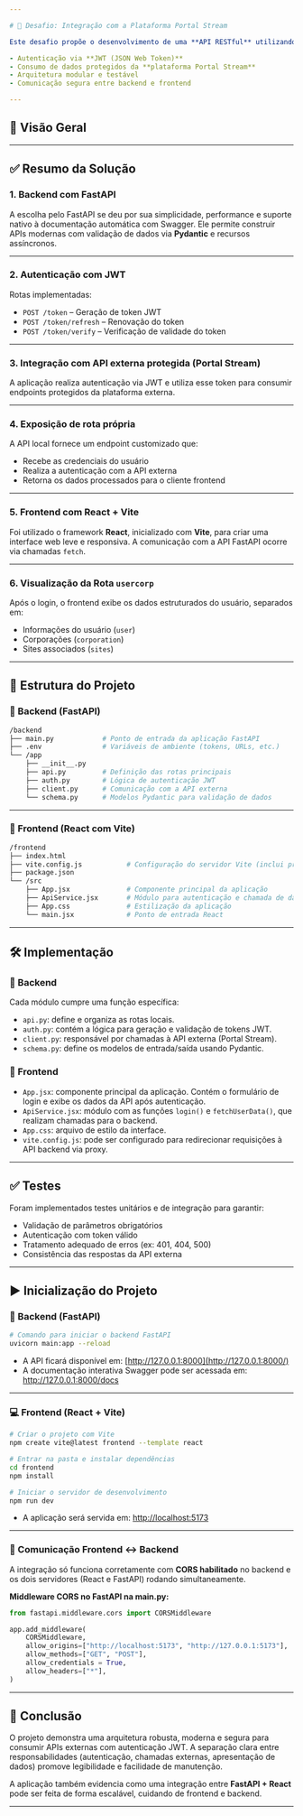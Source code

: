```yaml
---

# 🔐 Desafio: Integração com a Plataforma Portal Stream

Este desafio propõe o desenvolvimento de uma **API RESTful** utilizando o framework **FastAPI**, e a criação de um **frontend em React** para consumir essa API, com foco em:

- Autenticação via **JWT (JSON Web Token)**
- Consumo de dados protegidos da **plataforma Portal Stream**
- Arquitetura modular e testável
- Comunicação segura entre backend e frontend

---
```


## 🧠 Visão Geral

---

## ✅ **Resumo da Solução**

### 1. **Backend com FastAPI**

A escolha pelo FastAPI se deu por sua simplicidade, performance e suporte nativo à documentação automática com Swagger. Ele permite construir APIs modernas com validação de dados via **Pydantic** e recursos assíncronos.

---

### 2. **Autenticação com JWT**

Rotas implementadas:

- `POST /token` – Geração de token JWT
- `POST /token/refresh` – Renovação do token
- `POST /token/verify` – Verificação de validade do token

---

### 3. **Integração com API externa protegida (Portal Stream)**

A aplicação realiza autenticação via JWT e utiliza esse token para consumir endpoints protegidos da plataforma externa.

---

### 4. **Exposição de rota própria**

A API local fornece um endpoint customizado que:

- Recebe as credenciais do usuário
- Realiza a autenticação com a API externa
- Retorna os dados processados para o cliente frontend

---

### 5. **Frontend com React + Vite**

Foi utilizado o framework **React**, inicializado com **Vite**, para criar uma interface web leve e responsiva. A comunicação com a API FastAPI ocorre via chamadas `fetch`.

---

### 6. **Visualização da Rota `usercorp`**

Após o login, o frontend exibe os dados estruturados do usuário, separados em:

- Informações do usuário (`user`)
- Corporações (`corporation`)
- Sites associados (`sites`)

---

## 🧱 Estrutura do Projeto

### 📁 Backend (FastAPI)

```bash
/backend
├── main.py            # Ponto de entrada da aplicação FastAPI
├── .env               # Variáveis de ambiente (tokens, URLs, etc.)
└── /app
    ├── __init__.py
    ├── api.py         # Definição das rotas principais
    ├── auth.py        # Lógica de autenticação JWT
    ├── client.py      # Comunicação com a API externa
    └── schema.py      # Modelos Pydantic para validação de dados
```

---

### 📁 Frontend (React com Vite)

```bash
/frontend
├── index.html
├── vite.config.js           # Configuração do servidor Vite (inclui proxy, se necessário)
├── package.json
└── /src
    ├── App.jsx              # Componente principal da aplicação
    ├── ApiService.jsx       # Módulo para autenticação e chamada de dados
    ├── App.css              # Estilização da aplicação
    └── main.jsx             # Ponto de entrada React
```

---

## 🛠️ Implementação

### 🔹 Backend

Cada módulo cumpre uma função específica:

- `api.py`: define e organiza as rotas locais.
- `auth.py`: contém a lógica para geração e validação de tokens JWT.
- `client.py`: responsável por chamadas à API externa (Portal Stream).
- `schema.py`: define os modelos de entrada/saída usando Pydantic.

### 🔹 Frontend

- `App.jsx`: componente principal da aplicação. Contém o formulário de login e exibe os dados da API após autenticação.
- `ApiService.jsx`: módulo com as funções `login()` e `fetchUserData()`, que realizam chamadas para o backend.
- `App.css`: arquivo de estilo da interface.
- `vite.config.js`: pode ser configurado para redirecionar requisições à API backend via proxy.

---

## ✅ Testes

Foram implementados testes unitários e de integração para garantir:

- Validação de parâmetros obrigatórios
- Autenticação com token válido
- Tratamento adequado de erros (ex: 401, 404, 500)
- Consistência das respostas da API externa

---

## ▶️ Inicialização do Projeto

### 🔧 Backend (FastAPI)

```bash
# Comando para iniciar o backend FastAPI
uvicorn main:app --reload
```

- A API ficará disponível em: [http://127.0.0.1:8000](http://127.0.0.1:8000/)
- A documentação interativa Swagger pode ser acessada em: http://127.0.0.1:8000/docs

---

### 💻 Frontend (React + Vite)

```bash
# Criar o projeto com Vite
npm create vite@latest frontend --template react

# Entrar na pasta e instalar dependências
cd frontend
npm install

# Iniciar o servidor de desenvolvimento
npm run dev
```

- A aplicação será servida em: [http://localhost:5173](http://localhost:5173/)

---

### 🔁 Comunicação Frontend ↔ Backend

A integração só funciona corretamente com **CORS habilitado** no backend e os dois servidores (React e FastAPI) rodando simultaneamente.

**Middleware CORS no FastAPI na main.py:**

```python
from fastapi.middleware.cors import CORSMiddleware

app.add_middleware(
    CORSMiddleware,
    allow_origins=["http://localhost:5173", "http://127.0.0.1:5173"],
    allow_methods=["GET", "POST"],
    allow_credentials = True,
    allow_headers=["*"],
)
```

---

## 🎯 Conclusão

O projeto demonstra uma arquitetura robusta, moderna e segura para consumir APIs externas com autenticação JWT. A separação clara entre responsabilidades (autenticação, chamadas externas, apresentação de dados) promove legibilidade e facilidade de manutenção.

A aplicação também evidencia como uma integração entre **FastAPI + React** pode ser feita de forma escalável, cuidando de frontend e backend.

---
